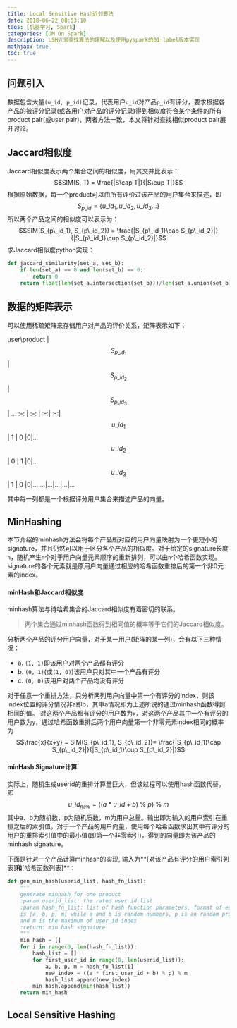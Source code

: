 ```yaml
---
title: Local Sensitive Hash近邻算法
date: 2018-06-22 08:53:10
tags: [机器学习, Spark]
categories: [DM On Spark]
description: LSH近邻查找算法的理解以及使用pyspark的01 label版本实现
mathjax: true
toc: true
---
```

## 问题引入
数据包含大量```(u_id, p_id)```记录，代表用户```u_id```对产品```p_id```有评分，要求根据各产品的被评分记录(或各用户对产品的评分记录)得到相似度符合某个条件的所有product pair(或user pair)，两者方法一致，本文将针对查找相似product pair展开讨论。

## Jaccard相似度
Jaccard相似度表示两个集合之间的相似度，用其交并比表示：
$$SIM(S, T) = \frac{|S\cap T|}{|S\cup T|}$$
根据原始数据，每一个product可以由所有评价过该产品的用户集合来描述，即
$$S_{p\_id} = \{u\_id_1, u\_id_2, u\_id_3...\}$$
所以两个产品之间的相似度可以表示为：
$$SIM(S_{p\_id_1}, S_{p\_id_2}) = \frac{|S_{p\_id_1}\cap S_{p\_id_2}|}{|S_{p\_id_1}\cup  S_{p\_id_2}|}$$
求Jaccard相似度python实现：
```python
def jaccard_similarity(set_a, set_b):
    if len(set_a) == 0 and len(set_b) == 0:
        return 0
    return float(len(set_a.intersection(set_b)))/len(set_a.union(set_b))
```
##  数据的矩阵表示
可以使用稀疏矩阵来存储用户对产品的评价关系，矩阵表示如下：

user\product | $$S_{p\_id_1}$$ | $$S_{p\_id_2}$$| $$S_{p\_id_3}$$| ...
 :-: | :-: | :-:| :-:|
$$u\_id_1$$ | 1 | 0 |0|...
$$u\_id_2$$ | 0 | 1 |0|...
$$u\_id_3$$ | 1 | 0 |0|...
 ...|...|...|...|...
 
 其中每一列都是一个根据评分用户集合来描述产品的向量。
## MinHashing
本节介绍的minhash方法会将每个产品所对应的用户向量映射为一个更短小的signature，并且仍然可以用于区分各个产品的相似度。对于给定的signature长度```n```，随机产生```n```个对于用户向量元素顺序的重新排列，可以由```n```个哈希函数实现。signature的各个元素就是原用户向量通过相应的哈希函数重排后的第一个非0元素的index。
#### minHash和Jaccard相似度
minhash算法与待哈希集合的Jaccard相似度有着密切的联系。
> 两个集合通过minhash函数得到相同值的概率等于它们的Jaccard相似度。

分析两个产品的评分用户向量，对于某一用户(矩阵的某一列)，会有以下三种情况：

- a. ```(1, 1)```即该用户对两个产品都有评分
- b. ```(0, 1)```(或```(1, 0)```)该用户只对其中一个产品有评分
- c. ```(0, 0)```该用户对两个产品均没有评分

对于任意一个重排方法，只分析两列用户向量中第一个有评分的index，则该index位置的评分情况非a即b，其中a情况即为上述所说的通过minhash函数得到相同的值。
对这两个产品都有评分的用户数为```x```，对这两个产品其中一个有评分的用户数为```y```，通过哈希函数重排后两个用户向量第一个非零元素index相同的概率为
$$\frac{x}{x+y} = SIM(S_{p\_id_1}, S_{p\_id_2})= \frac{|S_{p\_id_1}\cap S_{p\_id_2}|}{|S_{p\_id_1}\cup  S_{p\_id_2}|}$$
#### minHash Signature计算	
实际上，随机生成userid的重排计算量巨大，但该过程可以使用hash函数代替。即
	$$u\_id_{new} = ((a\ *\ u\_id + b)\ \%\ p)\ \%\ m$$
其中a、b为随机数，p为随机质数，m为用户总量。输出即为输入的用户索引在重排之后的索引值。对于一个产品的用户向量，使用每个哈希函数求出其中有评分的用户的重排索引值中的最小值(即第一个非零索引)，得到的向量即为该产品的minhash signature。

下面是针对一个产品计算minhash的实现, 输入为**[对该产品有评分的用户索引列表]**和**[哈希函数列表]**：
```python
def gen_min_hash(userid_list, hash_fn_list):
    """
    generate minhash for one product
    :param userid_list: the rated user id list
    :param hash_fn_list: list of hash function parameters, format of each element
    is [a, b, p, m] while a and b is random numbers, p is an random prime number
    and m is the maximum of user_id index
    :return: min hash signature 
    """
    min_hash = []
    for i in range(0, len(hash_fn_list)):
        hash_list = []
        for first_user_id in range(0, len(userid_list)):
            a, b, p, m = hash_fn_list[i]
            new_index = ((a * first_user_id + b) % p) % m
            hash_list.append(new_index)
        min_hash.append(min(hash_list))
    return min_hash
```
## Local Sensitive Hashing





 
 




